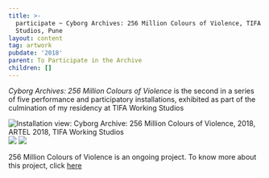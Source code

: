 ```yaml
---
title: >-
  participate ~ Cyborg Archives: 256 Million Colours of Violence, TIFA Working
  Studios, Pune
layout: content
tag: artwork
pubdate: '2018'
parent: To Participate in the Archive
children: []
---
```

_Cyborg Archives: 256 Million Colours of Violence_ is the second in a series of five performance and participatory installations, exhibited as part of the culmination of my residency at TIFA Working Studios

![Installation view: Cyborg Archive: 256 Million Colours of Violence, 2018, ARTEL 2018, TIFA Working Studios](/assets/img/ali-akbar-mehta_installation-view-01_cyborg-archive-256-million-colours-of-violence_tifa-working-studios_2018.jpg)
![](/assets/img/ali-akbar-mehta_installation-view-03_cyborg-archive-256-million-colours-of-violence_tifa-working-studios_2018.jpg)
![](/assets/img/ali-akbar-mehta_installation-view-of-wall-01_cyborg-archive-256-million-colours-of-violence_tifa-working-studios_2018.jpg)

256 Million Colours of Violence is an ongoing project. To know more about this project, click [here](https://aliakbarmehta.com/content/256-million-colours-of-violence)
